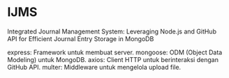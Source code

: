 # IJMS

Integrated Journal Management System: Leveraging Node.js and GitHub API for Efficient Journal Entry Storage in MongoDB


express: Framework untuk membuat server.
mongoose: ODM (Object Data Modeling) untuk MongoDB.
axios: Client HTTP untuk berinteraksi dengan GitHub API.
multer: Middleware untuk mengelola upload file.
